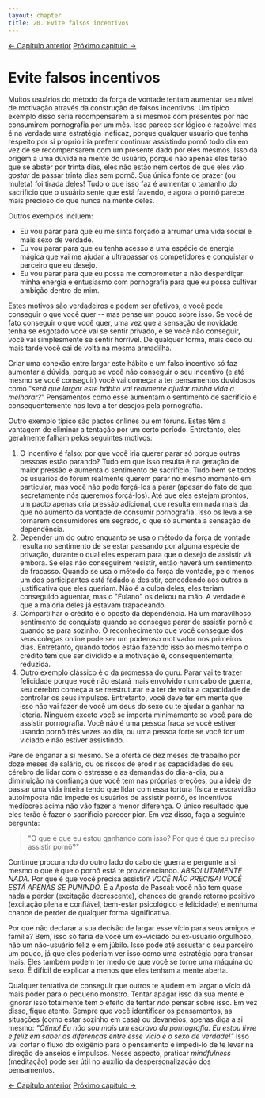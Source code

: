 ```yaml
---
layout: chapter
title: 20. Evite falsos incentivos 
---
```

<div class="pagination-selector">
<a href="19-sera-que-eu-posso-compartimentar.html" class="chapter-btn">&larr; Capítulo anterior</a>
<a href="21-o-jeito-facil-de-parar.html" class="chapter-btn">Próximo capítulo &#8594;</a>
</div>

# Evite falsos incentivos

Muitos usuários do método da força de vontade tentam aumentar seu nível de motivação através da construção de falsos incentivos. Um típico exemplo disso seria recompensarem a si mesmos com presentes por não consumirem pornografia por um mês. Isso parece ser lógico e razoável mas é na verdade uma estratégia ineficaz, porque qualquer usuário que tenha respeito por si próprio iria preferir continuar assistindo pornô todo dia em vez de se recompensarem com um presente dado por eles mesmos. Isso dá origem a uma dúvida na mente do usuário, porque não apenas eles terão que se abster por trinta dias, eles não estão nem certos de que eles vão *gostar* de passar trinta dias sem pornô. Sua única fonte de prazer (ou muleta) foi tirada deles! Tudo o que isso faz é aumentar o tamanho do sacrifício que o usuário sente que está fazendo, e agora o pornô parece mais precioso do que nunca na mente deles.

Outros exemplos incluem:

- Eu vou parar para que eu me sinta forçado a arrumar uma vida social e mais sexo de verdade.
- Eu vou parar para que eu tenha acesso a uma espécie de energia mágica que vai me ajudar a ultrapassar os competidores e conquistar o parceiro que eu desejo.
- Eu vou parar para que eu possa me comprometer a não desperdiçar minha energia e entusiasmo com pornografia para que eu possa cultivar ambição dentro de mim.

Estes motivos são verdadeiros e podem ser efetivos, e você pode conseguir o que você quer -- mas pense um pouco sobre isso. Se você de fato conseguir o que você quer, uma vez que a sensação de novidade tenha se esgotado você vai se sentir privado, e se você não conseguir, você vai simplesmente se sentir horrível. De qualquer forma, mais cedo ou mais tarde você cai de volta na mesma armadilha.

Criar uma conexão entre largar este hábito e um falso incentivo só faz aumentar a dúvida, porque se você não conseguir o seu incentivo (e até mesmo se você conseguir) você vai começar a ter pensamentos duvidosos como "*será que largar este hábito vai realmente ajudar minha vida a melhorar?*" Pensamentos como esse aumentam o sentimento de sacrifício e consequentemente nos leva a ter desejos pela pornografia.

Outro exemplo típico são pactos onlines ou em fóruns. Estes têm a vantagem de eliminar a tentação por um certo período. Entretanto, eles geralmente falham pelos seguintes motivos:

1. O incentivo é falso: por que você iria querer parar só porque outras pessoas estão parando? Tudo em que isso resulta é na geração de maior pressão e aumenta o sentimento de sacrifício. Tudo bem se todos os usuários do fórum realmente querem parar no mesmo momento em particular, mas você não pode forçá-los a parar (apesar do fato de que secretamente nós queremos forçá-los). Até que eles estejam prontos, um pacto apenas cria pressão adicional, que resulta em nada mais da que no aumento da vontade de consumir pornografia. Isso os leva a se tornarem consumidores em segredo, o que só aumenta a sensação de dependência.
2. Depender um do outro enquanto se usa o método da força de vontade resulta no sentimento de se estar passando por alguma espécie de privação, durante o qual eles esperam para que o desejo de assistir vá embora. Se eles não conseguirem resistir, então haverá um sentimento de fracasso. Quando se usa o método da força de vontade, pelo menos um dos participantes está fadado a desistir, concedendo aos outros a justificativa que eles queriam. Não é a culpa deles, eles teriam conseguido aguentar, mas o "Fulano" os deixou na mão. A verdade é que a maioria deles já estavam trapaceando.
3. Compartilhar o crédito é o oposto da dependência. Há um maravilhoso sentimento de conquista quando se consegue parar de assistir pornô e quando se para sozinho. O reconhecimento que você consegue dos seus colegas online pode ser um poderoso motivador nos primeiros dias. Entretanto, quando todos estão fazendo isso ao mesmo tempo o crédito tem que ser dividido e a motivação é, consequentemente, reduzida.
4. Outro exemplo clássico é o da promessa do guru. Parar vai te trazer felicidade porque você não estará mais envolvido num cabo de guerra, seu cérebro começa a se reestruturar e a ter de volta a capacidade de controlar os seus impulsos. Entretanto, você deve ter em mente que isso não vai fazer de você um deus do sexo ou te ajudar a ganhar na loteria. Ninguém exceto você se importa minimamente se você para de assistir pornografia. Você não é uma pessoa fraca se você estiver usando pornô três vezes ao dia, ou uma pessoa forte se você for um viciado e não estiver assistindo.

Pare de enganar a si mesmo. Se a oferta de dez meses de trabalho por doze meses de salário, ou os riscos de erodir as capacidades do seu cérebro de lidar com o estresse e as demandas do dia-a-dia, ou a diminuição na confiança que você tem nas próprias ereções, ou a ideia de passar uma vida inteira tendo que lidar com essa tortura física e escravidão autoimposta não impede os usuários de assistir pornô, os incentivos medíocres acima não vão fazer a menor diferença. O único resultado que eles terão é fazer o sacrifício parecer pior. Em vez disso, faça a seguinte pergunta:

>"O que é que eu estou ganhando com isso? Por que é que eu preciso assistir pornô?"

Continue procurando do outro lado do cabo de guerra e pergunte a si mesmo o que é que o pornô está te providenciando. *ABSOLUTAMENTE NADA*. Por que é que você precisa assistir? *VOCÊ NÃO PRECISA! VOCÊ ESTÁ APENAS SE PUNINDO.* É a Aposta de Pascal: você não tem quase nada a perder (excitação decrescente), chances de grande retorno positivo (excitação plena e confiável, bem-estar psicológico e felicidade) e nenhuma chance de perder de qualquer forma significativa.

Por que não declarar a sua decisão de largar esse vício para seus amigos e família? Bem, isso só faria de você um ex-viciado ou ex-usuário orgulhoso, não um não-usuário feliz e em júbilo. Isso pode até assustar o seu parceiro um pouco, já que eles poderiam ver isso como uma estratégia para transar mais. Eles também podem ter medo de que você se torne uma máquina do sexo. É difícil de explicar a menos que eles tenham a mente aberta.

Qualquer tentativa de conseguir que outros te ajudem em largar o vício dá mais poder para o pequeno monstro. Tentar apagar isso da sua mente e ignorar isso totalmente tem o efeito de tentar *não* pensar sobre isso. Em vez disso, fique atento. Sempre que você identificar os pensamentos, as situações (como estar sozinho em casa) ou devaneios, apenas diga a si mesmo: *"Ótimo! Eu não sou mais um escravo da pornografia. Eu estou livre e feliz em saber as diferenças entre esse vício e o sexo de verdade!"* Isso vai cortar o fluxo do oxigênio para o pensamento e impedi-lo de te levar na direção de anseios e impulsos. Nesse aspecto, praticar *mindfulness* (meditação) pode ser útil no auxílio da despersonalização dos pensamentos.

<div class="pagination-selector">
<a href="19-sera-que-eu-posso-compartimentar.html" class="chapter-btn">&larr; Capítulo anterior</a>
<a href="21-o-jeito-facil-de-parar.html" class="chapter-btn">Próximo capítulo &#8594;</a>
</div>